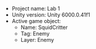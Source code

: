 <!-- UNITY CODE ASSIST INSTRUCTIONS START -->
- Project name: Lab 1
- Unity version: Unity 6000.0.41f1
- Active game object:
  - Name: SquidCritter
  - Tag: Enemy
  - Layer: Enemy
<!-- UNITY CODE ASSIST INSTRUCTIONS END -->